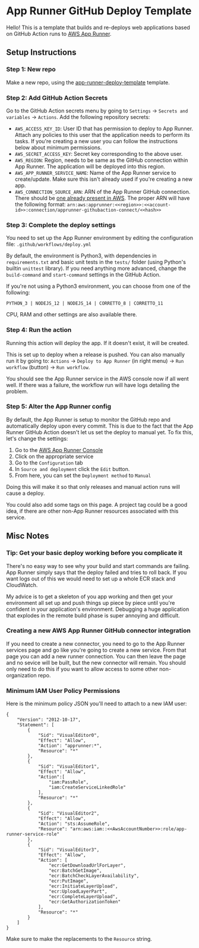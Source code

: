 # App Runner GitHub Deploy Template

Hello! This is a template that builds and re-deploys web applications based on GitHub Action runs to [AWS App Runner][app-runner].

## Setup Instructions

### Step 1: New repo

Make a new repo, using the [app-runner-deploy-template][app-runner-deploy-template] template.

### Step 2: Add GitHub Action Secrets

Go to the GitHub Action secrets menu by going to `Settings` -> `Secrets and variables` -> `Actions`. Add the following repository secrets:

- `AWS_ACCESS_KEY_ID`: User ID that has permission to deploy to App Runner. Attach any policies to this user that the application needs to perform its tasks. If you're creating a new user you can follow the instructions below about minimum permissions.
- `AWS_SECRET_ACCESS_KEY`: Secret key corresponding to the above user.
- `AWS_REGION`: Region, needs to be same as the GitHub connection within App Runner. The application will be deployed into this region.
- `AWS_APP_RUNNER_SERVICE_NAME`: Name of the App Runner service to create/update. Make sure this isn't already used if you're creating a new app.
- `AWS_CONNECTION_SOURCE_ARN`: ARN of the App Runner GitHub connection. There should be [one already present in AWS][gh-integrations-console]. The proper ARN will have the following format: `arn:aws:apprunner:<<region>>:<<account-id>>:connection/apprunner-githubaction-connect/<<hash>>`

### Step 3: Complete the deploy settings

You need to set up the App Runner environment by editing the configuration file: `.github/workflows/deploy.yml`

By default, the environment is Python3, with dependencies in `requirements.txt` and basic unit tests in the `tests/` folder (using Python's builtin `unittest` library). If you need anything more advanced, change the `build-command` and `start-command` settings in the GitHub Action.

If you're not using a Python3 environment, you can choose from one of the following:

`PYTHON_3 | NODEJS_12 | NODEJS_14 | CORRETTO_8 | CORRETTO_11`

CPU, RAM and other settings are also available there.

### Step 4: Run the action

Running this action will deploy the app. If it doesn't exist, it will be created.

This is set up to deploy when a release is pushed. You can also manually run it by going to: `Actions` -> `Deploy to App Runner` (in right menu) -> `Run workflow` (button) -> `Run workflow`.

You should see the App Runner service in the AWS console now if all went well. If there was a failure, the workflow run will have logs detailing the problem.

### Step 5: Alter the App Runner config

By default, the App Runner is setup to monitor the GitHub repo and automatically deploy upon every commit. This is due to the fact that the App Runner GitHub Action doesn't let us set the deploy to manual yet. To fix this, let's change the settings:

1. Go to the [AWS App Runner Console](https://us-east-1.console.aws.amazon.com/apprunner/home?region=us-east-1#/services)
2. Click on the appropriate service
3. Go to the `Configuration` tab
4. In `Source and deployment` click the `Edit` button.
5. From here, you can set the `Deployment method` to `Manual`

Doing this will make it so that only releases and manual action runs will cause a deploy.

You could also add some tags on this page. A project tag could be a good idea, if there are other non-App Runner resources associated with this service.

## Misc Notes

### Tip: Get your basic deploy working before you complicate it

There's no easy way to see why your build and start commands are failing. App Runner simply says that the deploy failed and tries to roll back. If you want logs out of this we would need to set up a whole ECR stack and CloudWatch.

My advice is to get a skeleton of you app working and then get your environment all set up and push things up piece by piece until you're confident in your application's environment. Debugging a huge application that explodes in the remote build phase is super annoying and difficult.

### Creating a new AWS App Runner GitHub connector integration

If you need to create a new connector, you need to go to the App Runner services page and go like you're going to create a new service. From that page you can add a new runner connection. You can then leave the page and no sevice will be built, but the new connector will remain. You should only need to do this if you want to allow access to some other non-organization repo.

### Minimum IAM User Policy Permissions

Here is the minimum policy JSON you'll need to attach to a new IAM user:

```
{
    "Version": "2012-10-17",
    "Statement": [
        {
            "Sid": "VisualEditor0",
            "Effect": "Allow",
            "Action": "apprunner:*",
            "Resource": "*"
        },
        {
            "Sid": "VisualEditor1",
            "Effect": "Allow",
            "Action":[
                "iam:PassRole",
                "iam:CreateServiceLinkedRole"
            ],
            "Resource": "*"
        },
        {
            "Sid": "VisualEditor2",
            "Effect": "Allow",
            "Action": "sts:AssumeRole",
            "Resource": "arn:aws:iam::<<AwsAccountNumber>>:role/app-runner-service-role"
        },
        {
            "Sid": "VisualEditor3",
            "Effect": "Allow",
            "Action": [
                "ecr:GetDownloadUrlForLayer",
                "ecr:BatchGetImage",
                "ecr:BatchCheckLayerAvailability",
                "ecr:PutImage",
                "ecr:InitiateLayerUpload",
                "ecr:UploadLayerPart",
                "ecr:CompleteLayerUpload",
                "ecr:GetAuthorizationToken"
            ],
            "Resource": "*"
        }
    ]
}
```

Make sure to make the replacements to the `Resource` string.


[gh-apps-console]: https://github.com/settings/installations/
    "GitHub application integrations console"

[gh-integrations-console]: https://us-east-1.console.aws.amazon.com/apprunner/home?region=us-east-1#/connections
    "App Runner GitHub integrations console"

[app-runner]: https://aws.amazon.com/apprunner/
    "AWS App Runner"

[app-runner-deploy-template]: https://github.com/thecityny/app-runner-deploy-template
    "App Runner GitHub Action Template"
